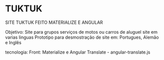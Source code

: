 # TUKTUK
SITE TUKTUK FEITO MATERIALIZE E ANGULAR


Objetivo: Site para grupos serviços de motos ou carros de aluguel
site em varias linguas
Prototipo para desmostração de site em: Portugues, Alemão e Inglês


tecnologia: 
Front: Materialize e Angular Translate - angular-translate.js


